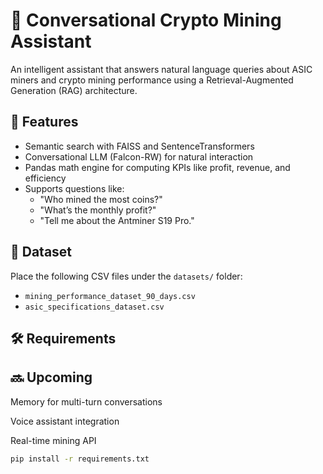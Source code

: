 # 🧠 Conversational Crypto Mining Assistant

An intelligent assistant that answers natural language queries about ASIC miners and crypto mining performance using a Retrieval-Augmented Generation (RAG) architecture.

## 🔧 Features
- Semantic search with FAISS and SentenceTransformers
- Conversational LLM (Falcon-RW) for natural interaction
- Pandas math engine for computing KPIs like profit, revenue, and efficiency
- Supports questions like:
  - "Who mined the most coins?"
  - "What’s the monthly profit?"
  - "Tell me about the Antminer S19 Pro."

## 📁 Dataset
Place the following CSV files under the `datasets/` folder:
- `mining_performance_dataset_90_days.csv`
- `asic_specifications_dataset.csv`

## 🛠 Requirements



## 🔜 Upcoming
Memory for multi-turn conversations

Voice assistant integration

Real-time mining API

```bash
pip install -r requirements.txt
